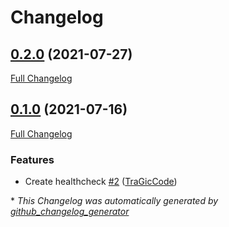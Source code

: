 # Changelog

## [0.2.0](https://github.com/tragiccode/NServiceBus.CustomChecks.Http/tree/0.2.0) (2021-07-27)

[Full Changelog](https://github.com/tragiccode/NServiceBus.CustomChecks.Http/compare/0.1.0...0.2.0)

## [0.1.0](https://github.com/tragiccode/NServiceBus.CustomChecks.Http/tree/0.1.0) (2021-07-16)

[Full Changelog](https://github.com/tragiccode/NServiceBus.CustomChecks.Http/compare/a8ac2c68370cc81062d1ed402cf766cbaffa303d...0.1.0)

### Features

- Create healthcheck [\#2](https://github.com/TraGicCode/NServiceBus.CustomChecks.Http/pull/2) ([TraGicCode](https://github.com/TraGicCode))



\* *This Changelog was automatically generated by [github_changelog_generator](https://github.com/github-changelog-generator/github-changelog-generator)*
